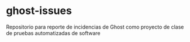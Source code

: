 # ghost-issues
Repositorio para reporte de incidencias de Ghost como proyecto de clase de pruebas automatizadas de software
